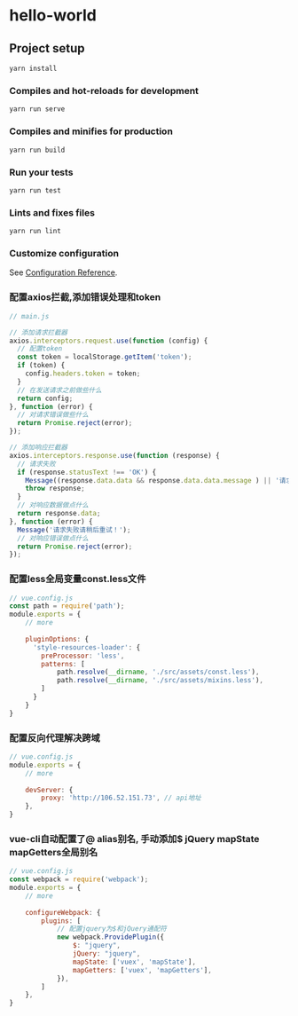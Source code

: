 # hello-world

## Project setup
```
yarn install
```

### Compiles and hot-reloads for development
```
yarn run serve
```

### Compiles and minifies for production
```
yarn run build
```

### Run your tests
```
yarn run test
```

### Lints and fixes files
```
yarn run lint
```

### Customize configuration
See [Configuration Reference](https://cli.vuejs.org/config/).

### 配置axios拦截,添加错误处理和token
```js
// main.js

// 添加请求拦截器
axios.interceptors.request.use(function (config) {
  // 配置token
  const token = localStorage.getItem('token');
  if (token) {
    config.headers.token = token;
  }
  // 在发送请求之前做些什么
  return config;
}, function (error) {
  // 对请求错误做些什么
  return Promise.reject(error);
});

// 添加响应拦截器
axios.interceptors.response.use(function (response) {
  // 请求失败
  if (response.statusText !== 'OK') {
    Message((response.data.data && response.data.data.message ) || '请求失败请稍后重试！');
    throw response;
  }
  // 对响应数据做点什么
  return response.data;
}, function (error) {
  Message('请求失败请稍后重试！');
  // 对响应错误做点什么
  return Promise.reject(error);
});
```

### 配置less全局变量const.less文件
```js
// vue.config.js
const path = require('path');
module.exports = {
    // more
    
    pluginOptions: {
      'style-resources-loader': {
        preProcessor: 'less',
        patterns: [
            path.resolve(__dirname, './src/assets/const.less'),
            path.resolve(__dirname, './src/assets/mixins.less'),
        ]
      }
    }
}    
```

### 配置反向代理解决跨域
```js
// vue.config.js
module.exports = {
    // more
    
    devServer: {
        proxy: 'http://106.52.151.73', // api地址
    },
}
```

### vue-cli自动配置了@ alias别名, 手动添加$ jQuery mapState mapGetters全局别名
```js
// vue.config.js
const webpack = require('webpack');
module.exports = {
    // more
    
    configureWebpack: {
        plugins: [
            // 配置jquery为$和jQuery通配符
            new webpack.ProvidePlugin({
                $: "jquery",
                jQuery: "jquery",
                mapState: ['vuex', 'mapState'],
                mapGetters: ['vuex', 'mapGetters'],
            }),
        ]
    },
}    
```
